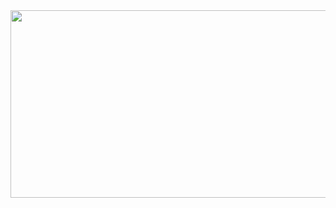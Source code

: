 <a href="https://github.com/devxb/gitanimals">
<img
  src="https://render.gitanimals.org/farms/Lee-Sang-Beom"
  width="600"
  height="300"
/>
</a>
